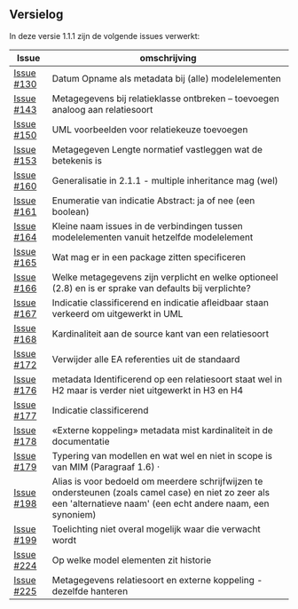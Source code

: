 ## Versielog

In deze versie 1.1.1  zijn de volgende issues verwerkt:

| Issue                                                     | omschrijving                                                                                           |
|---------------------------------------------------------|----------------------------------------------------------------------------------------------------------|
| [Issue #130](https://github.com/Geonovum/MIM-Werkomgeving/issues/130) | Datum Opname als metadata bij (alle) modelelementen                                        |
| [Issue #143](https://github.com/Geonovum/MIM-Werkomgeving/issues/143) | Metagegevens bij relatieklasse ontbreken – toevoegen analoog aan relatiesoort                                                             |
| [Issue #150](https://github.com/Geonovum/MIM-Werkomgeving/issues/150) | UML voorbeelden voor relatiekeuze toevoegen                                                |
| [Issue #153](https://github.com/Geonovum/MIM-Werkomgeving/issues/153) | Metagegeven Lengte normatief vastleggen wat de betekenis is                                |
| [Issue #160](https://github.com/Geonovum/MIM-Werkomgeving/issues/160) | Generalisatie in 2.1.1 - multiple inheritance mag (wel)                                                                    |
| [Issue #161](https://github.com/Geonovum/MIM-Werkomgeving/issues/161) | Enumeratie van indicatie Abstract: ja of nee (een boolean)                                                  |
| [Issue #164](https://github.com/Geonovum/MIM-Werkomgeving/issues/164) | Kleine naam issues in de verbindingen tussen modelelementen vanuit hetzelfde modelelement                                         |
| [Issue #165](https://github.com/Geonovum/MIM-Werkomgeving/issues/165) | Wat mag er in een package zitten specificeren                                              |
| [Issue #166](https://github.com/Geonovum/MIM-Werkomgeving/issues/166) | Welke metagegevens zijn verplicht en welke optioneel (2.8) en is er sprake van defaults bij verplichte?                                  |
| [Issue #167](https://github.com/Geonovum/MIM-Werkomgeving/issues/167) | Indicatie classificerend en indicatie afleidbaar staan verkeerd om uitgewerkt in UML                                                   |
| [Issue #168](https://github.com/Geonovum/MIM-Werkomgeving/issues/168) | Kardinaliteit aan de source kant van een relatiesoort                                      |
| [Issue #172](https://github.com/Geonovum/MIM-Werkomgeving/issues/172) | Verwijder alle EA referenties uit de standaard                                             |
| [Issue #176](https://github.com/Geonovum/MIM-Werkomgeving/issues/176) | metadata Identificerend op een relatiesoort staat wel in H2 maar is verder niet uitgewerkt in H3 en H4 |
| [Issue #177](https://github.com/Geonovum/MIM-Werkomgeving/issues/177) | Indicatie classificerend                                                                   |
| [Issue #178](https://github.com/Geonovum/MIM-Werkomgeving/issues/178) | «Externe koppeling» metadata mist kardinaliteit in de documentatie                         |
| [Issue #179](https://github.com/Geonovum/MIM-Werkomgeving/issues/179) | Typering van modellen en wat wel en niet in scope is van MIM (Paragraaf 1.6) ·  |
| [Issue #198](https://github.com/Geonovum/MIM-Werkomgeving/issues/198) | Alias is voor bedoeld om meerdere schrijfwijzen te ondersteunen (zoals camel case) en niet zo zeer als een 'alternatieve naam' (een echt andere naam, een synoniem) |
| [Issue #199](https://github.com/Geonovum/MIM-Werkomgeving/issues/199) | Toelichting niet overal mogelijk waar die verwacht wordt                                   |
| [Issue #224](https://github.com/Geonovum/MIM-Werkomgeving/issues/224)   | Op welke model elementen zit historie                                                    |
| [Issue #225](https://github.com/Geonovum/MIM-Werkomgeving/issues/225)  | Metagegevens relatiesoort en externe koppeling - dezelfde hanteren                         |  

